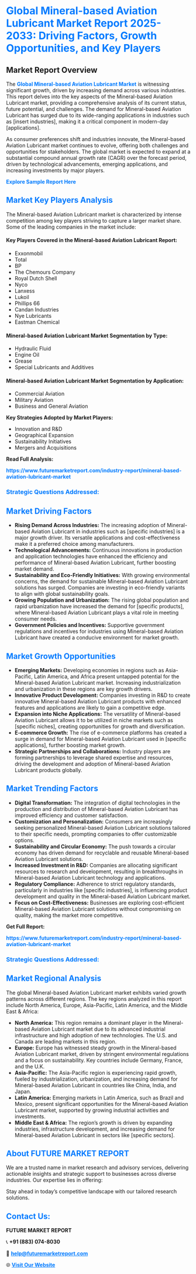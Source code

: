 <h1 style="color: #007BFF;">Global Mineral-based Aviation Lubricant Market Report 2025-2033: Driving Factors, Growth Opportunities, and Key Players</h1>

<section id="overview">
<h2>Market Report Overview</h2>
<p>The <a href="https://www.futuremarketreport.com/industry-report/mineral-based-aviation-lubricant-market" style="color: #007BFF; text-decoration: none;"><strong>Global Mineral-based Aviation Lubricant Market</strong></a> is witnessing significant growth, driven by increasing demand across various industries. This report delves into the key aspects of the Mineral-based Aviation Lubricant market, providing a comprehensive analysis of its current status, future potential, and challenges. The demand for Mineral-based Aviation Lubricant has surged due to its wide-ranging applications in industries such as [insert industries], making it a critical component in modern-day [applications].</p>
<p>As consumer preferences shift and industries innovate, the Mineral-based Aviation Lubricant market continues to evolve, offering both challenges and opportunities for stakeholders. The global market is expected to expand at a substantial compound annual growth rate (CAGR) over the forecast period, driven by technological advancements, emerging applications, and increasing investments by major players.</p>
</section>

<section id="overview">
<p><a href="https://www.futuremarketreport.com/request-sample/reportId=53669" style="color: #007BFF; text-decoration: none;"><strong>Explore Sample Report Here</strong></a></p>
</section>

<section id="key-players">
<h2 style="color: #007BFF;">Market Key Players Analysis</h2>
<p>The Mineral-based Aviation Lubricant market is characterized by intense competition among key players striving to capture a larger market share. Some of the leading companies in the market include:</p>
<h4>Key Players Covered in the Mineral-based Aviation Lubricant Report:</h4>
<ul><li>Exxonmobil</li><li>Total</li><li>BP</li><li>The Chemours Company</li><li>Royal Dutch Shell</li><li>Nyco</li><li>Lanxess</li><li>Lukoil</li><li>Phillips 66</li><li>Candan Industries</li><li>Nye Lubricants</li><li>Eastman Chemical</li></ul>
<h4>Mineral-based Aviation Lubricant Market Segmentation by Type:</h4>
<ul><li>Hydraulic Fluid</li><li>Engine Oil</li><li>Grease</li><li>Special Lubricants and Additives</li></ul>

<h4>Mineral-based Aviation Lubricant Market Segmentation by Application:</h4>
<ul><li>Commercial Aviation</li><li>Military Aviation</li><li>Business and General Aviation</li></ul>
<p><strong>Key Strategies Adopted by Market Players:</strong></p>
<ul>
<li>Innovation and R&D</li>
<li>Geographical Expansion</li>
<li>Sustainability Initiatives</li>
<li>Mergers and Acquisitions</li>
</ul>
</section>

<section>
<p><strong>Read Full Analysis: </strong></p><a href="https://www.futuremarketreport.com/industry-report/mineral-based-aviation-lubricant-market" style="color: #007BFF; text-decoration: none;"><strong>https://www.futuremarketreport.com/industry-report/mineral-based-aviation-lubricant-market</strong></a>
<h3 style="color: #007BFF;">Strategic Questions Addressed:</h3>
</section>

<section id="driving-factors">
<h2 style="color: #007BFF;">Market Driving Factors</h2>
<ul>
<li><strong>Rising Demand Across Industries:</strong> The increasing adoption of Mineral-based Aviation Lubricant in industries such as [specific industries] is a major growth driver. Its versatile applications and cost-effectiveness make it a preferred choice among manufacturers.</li>
<li><strong>Technological Advancements:</strong> Continuous innovations in production and application technologies have enhanced the efficiency and performance of Mineral-based Aviation Lubricant, further boosting market demand.</li>
<li><strong>Sustainability and Eco-Friendly Initiatives:</strong> With growing environmental concerns, the demand for sustainable Mineral-based Aviation Lubricant solutions has surged. Companies are investing in eco-friendly variants to align with global sustainability goals.</li>
<li><strong>Growing Population and Urbanization:</strong> The rising global population and rapid urbanization have increased the demand for [specific products], where Mineral-based Aviation Lubricant plays a vital role in meeting consumer needs.</li>
<li><strong>Government Policies and Incentives:</strong> Supportive government regulations and incentives for industries using Mineral-based Aviation Lubricant have created a conducive environment for market growth.</li>
</ul>
</section>

<section id="growth-opportunities">
<h2 style="color: #007BFF;">Market Growth Opportunities</h2>
<ul>
<li><strong>Emerging Markets:</strong> Developing economies in regions such as Asia-Pacific, Latin America, and Africa present untapped potential for the Mineral-based Aviation Lubricant market. Increasing industrialization and urbanization in these regions are key growth drivers.</li>
<li><strong>Innovative Product Development:</strong> Companies investing in R&D to create innovative Mineral-based Aviation Lubricant products with enhanced features and applications are likely to gain a competitive edge.</li>
<li><strong>Expansion into Niche Applications:</strong> The versatility of Mineral-based Aviation Lubricant allows it to be utilized in niche markets such as [specific niches], creating opportunities for growth and diversification.</li>
<li><strong>E-commerce Growth:</strong> The rise of e-commerce platforms has created a surge in demand for Mineral-based Aviation Lubricant used in [specific applications], further boosting market growth.</li>
<li><strong>Strategic Partnerships and Collaborations:</strong> Industry players are forming partnerships to leverage shared expertise and resources, driving the development and adoption of Mineral-based Aviation Lubricant products globally.</li>
</ul>
</section>

<section id="trending-factors">
<h2 style="color: #007BFF;">Market Trending Factors</h2>
<ul>
<li><strong>Digital Transformation:</strong> The integration of digital technologies in the production and distribution of Mineral-based Aviation Lubricant has improved efficiency and customer satisfaction.</li>
<li><strong>Customization and Personalization:</strong> Consumers are increasingly seeking personalized Mineral-based Aviation Lubricant solutions tailored to their specific needs, prompting companies to offer customizable options.</li>
<li><strong>Sustainability and Circular Economy:</strong> The push towards a circular economy has driven demand for recyclable and reusable Mineral-based Aviation Lubricant solutions.</li>
<li><strong>Increased Investment in R&D:</strong> Companies are allocating significant resources to research and development, resulting in breakthroughs in Mineral-based Aviation Lubricant technology and applications.</li>
<li><strong>Regulatory Compliance:</strong> Adherence to strict regulatory standards, particularly in industries like [specific industries], is influencing product development and quality in the Mineral-based Aviation Lubricant market.</li>
<li><strong>Focus on Cost-Effectiveness:</strong> Businesses are exploring cost-efficient Mineral-based Aviation Lubricant solutions without compromising on quality, making the market more competitive.</li>
</ul>
</section>

<section>
<p><strong>Get Full Report: </strong></p><a href="https://www.futuremarketreport.com/industry-report/mineral-based-aviation-lubricant-market" style="color: #007BFF; text-decoration: none;"><strong>https://www.futuremarketreport.com/industry-report/mineral-based-aviation-lubricant-market</strong></a>
<h3 style="color: #007BFF;">Strategic Questions Addressed:</h3>
</section>


<section id="regional-analysis">
<h2 style="color: #007BFF;">Market Regional Analysis</h2>
<p>The global Mineral-based Aviation Lubricant market exhibits varied growth patterns across different regions. The key regions analyzed in this report include North America, Europe, Asia-Pacific, Latin America, and the Middle East & Africa:</p>
<ul>
<li><strong>North America:</strong> This region remains a dominant player in the Mineral-based Aviation Lubricant market due to its advanced industrial infrastructure and high adoption of new technologies. The U.S. and Canada are leading markets in this region.</li>
<li><strong>Europe:</strong> Europe has witnessed steady growth in the Mineral-based Aviation Lubricant market, driven by stringent environmental regulations and a focus on sustainability. Key countries include Germany, France, and the U.K.</li>
<li><strong>Asia-Pacific:</strong> The Asia-Pacific region is experiencing rapid growth, fueled by industrialization, urbanization, and increasing demand for Mineral-based Aviation Lubricant in countries like China, India, and Japan.</li>
<li><strong>Latin America:</strong> Emerging markets in Latin America, such as Brazil and Mexico, present significant opportunities for the Mineral-based Aviation Lubricant market, supported by growing industrial activities and investments.</li>
<li><strong>Middle East & Africa:</strong> The region’s growth is driven by expanding industries, infrastructure development, and increasing demand for Mineral-based Aviation Lubricant in sectors like [specific sectors].</li>
</ul>
</section>

<footer>
<h2 style="color: #007BFF;">About FUTURE MARKET REPORT</h2>
<p>We are a trusted name in market research and advisory services, delivering actionable insights and strategic support to businesses across diverse industries. Our expertise lies in offering:</p>

<p>Stay ahead in today’s competitive landscape with our tailored research solutions.</p>

<h2 style="color: #007BFF;">Contact Us:</h2>
<p><strong>FUTURE MARKET REPORT</strong></p>
<p>📞 <strong>+91 (883) 074-8030</strong></p>
<p>📧 <strong><a href="mailto:help@futuremarketreport.com" style="color: #007BFF;">help@futuremarketreport.com</a></strong></p>
<p>🌐 <strong><a href="https://www.futuremarketreport.com/" style="color: #007BFF;">Visit Our Website</a></strong></p>
</footer>